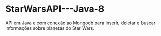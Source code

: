 # StarWarsAPI---Java-8
API em Java e com conexão ao Mongodb para inserir, deletar e buscar informações sobre planetas do Star Wars.
